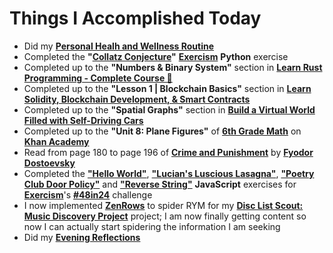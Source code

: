 # Things I Accomplished Today

- Did my **[Personal Healh and Wellness Routine](../../routines/personal-health-and-wellness-routine-2024-week-4.md)**
- Completed the **"[Collatz Conjecture](https://exercism.org/tracks/python/exercises/collatz-conjecture)"** **[Exercism](https://exercism.org)** **Python** exercise
- Completed up to the **"Numbers & Binary System"** section in **[Learn Rust Programming - Complete Course 🦀](https://www.youtube.com/watch?v=BpPEoZW5IiY)**
- Completed up to the **"Lesson 1 | Blockchain Basics"** section in **[Learn Solidity, Blockchain Development, & Smart Contracts](https://www.youtube.com/watch?v=umepbfKp5rI)**
- Completed up to the **"Spatial Graphs"** section in **[Build a Virtual World Filled with Self-Driving Cars](https://www.youtube.com/watch?v=5iHejdqYIa8)**
- Completed up to the **"Unit 8: Plane Figures"** of **[6th Grade Math](https://www.khanacademy.org/math/cc-sixth-grade-math)** on **[Khan Academy](https://www.khanacademy.org)**
- Read from page 180 to page 196 of **[Crime and Punishment](https://www.goodreads.com/book/show/7144.Crime_and_Punishment)** by **[Fyodor Dostoevsky](https://www.goodreads.com/author/show/3137322.Fyodor_Dostoevsky)**
- Completed the **["Hello World"](https://exercism.org/tracks/javascript/exercises/hello-world)**, **["Lucian's Luscious Lasagna"](https://exercism.org/tracks/javascript/exercises/lasagna)**, **["Poetry Club Door Policy"](https://exercism.org/tracks/javascript/exercises/poetry-club-door-policy)** and **["Reverse String"](https://exercism.org/tracks/javascript/exercises/reverse-string)** **JavaScript** exercises for **[Exercism](https://exercism.org)**'s **[#48in24](https://exercism.org/challenges/48in24)** challenge
- I now implemented **[ZenRows](https://app.zenrows.com/)** to spider RYM for my **[Disc List Scout: Music Discovery Project](https://github.com/evorhard/Disc-List-Scout--Music-Discovery)** project; I am now finally getting content so now I can actually start spidering the information I am seeking
- Did my **[Evening Reflections](../../routines/evening-reflections.md)**
